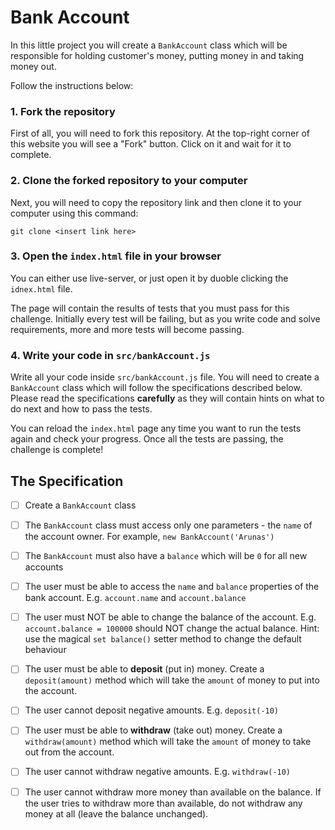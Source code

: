 # Bank Account

In this little project you will create a `BankAccount` class which will be responsible for holding customer's money, putting money in and taking money out.

Follow the instructions below:

### 1. Fork the repository

First of all, you will need to fork this repository. At the top-right corner of this website you will see a "Fork" button. Click on it and wait for it to complete.

### 2. Clone the forked repository to your computer

Next, you will need to copy the repository link and then clone it to your computer using this command:
```
git clone <insert link here>
```

### 3. Open the `index.html` file in your browser

You can either use live-server, or just open it by duoble clicking the `idnex.html` file.

The page will contain the results of tests that you must pass for this challenge. Initially every test will be failing, but as you write code and solve requirements, more and more tests will become passing.

### 4. Write your code in `src/bankAccount.js`

Write all your code inside `src/bankAccount.js` file. You will need to create a `BankAccount` class which will follow the specifications described below. Please read the specifications **carefully** as they will contain hints on what to do next and how to pass the tests.

You can reload the `index.html` page any time you want to run the tests again and check your progress. Once all the tests are passing, the challenge is complete!

## The Specification

- [ ] Create a `BankAccount` class

- [ ] The `BankAccount` class must access only one parameters - the `name` of the account owner. For example, `new BankAccount('Arunas')`

- [ ] The `BankAccount` must also have a `balance` which will be `0` for all new accounts

- [ ] The user must be able to access the `name` and `balance` properties of the bank account. E.g. `account.name` and `account.balance`

- [ ] The user must NOT be able to change the balance of the account. E.g. `account.balance = 100000` should NOT change the actual balance. Hint: use the magical `set balance()` setter method to change the default behaviour

- [ ] The user must be able to **deposit** (put in) money. Create a `deposit(amount)` method which will take the `amount` of money to put into the account.

- [ ] The user cannot deposit negative amounts. E.g. `deposit(-10)`

- [ ] The user must be able to **withdraw** (take out) money. Create a `withdraw(amount)` method which will take the `amount` of money to take out from the account.

- [ ] The user cannot withdraw negative amounts. E.g. `withdraw(-10)`

- [ ] The user cannot withdraw more money than available on the balance. If the user tries to withdraw more than available, do not withdraw any money at all (leave the balance unchanged).
